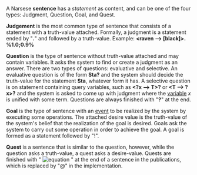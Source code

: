 A Narsese **sentence** has a _statement_ as content, and can be one of the four types: Judgment, Question, Goal, and Quest.

**Judgement** is the most common type of sentence that consists of a statement with a truth-value attached. Formally, a judgment is a statement ended by "**.**" and followed by a truth-value. Example: **<raven --> [black]>. %1.0;0.9%**

**Question** is the type of sentence without truth-value attached and may contain variables. It asks the system to find or create a judgment as an answer. There are two types of questions: evaluative and selective. An evaluative question is of the form **Sta?** and the system should decide the truth-value for the statement **Sta**, whatever form it has. A selective question is on statement containing query variables, such as **<?x --> T>?** or **<T --> ?x>?** and the system is asked to come up with judgment where the [variable](https://github.com/opennars/opennars/wiki/Use-of-Variables-in-OpenNARS) _x_ is unified with some term. Questions are always finished with "**?**" at the end.

**Goal** is the type of sentence with an [event](https://github.com/opennars/opennars/wiki/Temporal-Inference) to be realized by the system by executing some operations. The attached desire value is the truth-value of the system's belief that the realization of the goal is desired.  Goals ask the system to carry out some operation in order to achieve the goal. A goal is formed as a statement followed by "!". 

**Quest** is a sentence that is similar to the question, however, while the question asks a truth-value, a quest asks a desire-value. Quests are finished with " ![equation](http://bit.ly/2S18QfZ) " at the end of a sentence in the publications, which is replaced by "@" in the implementation.


